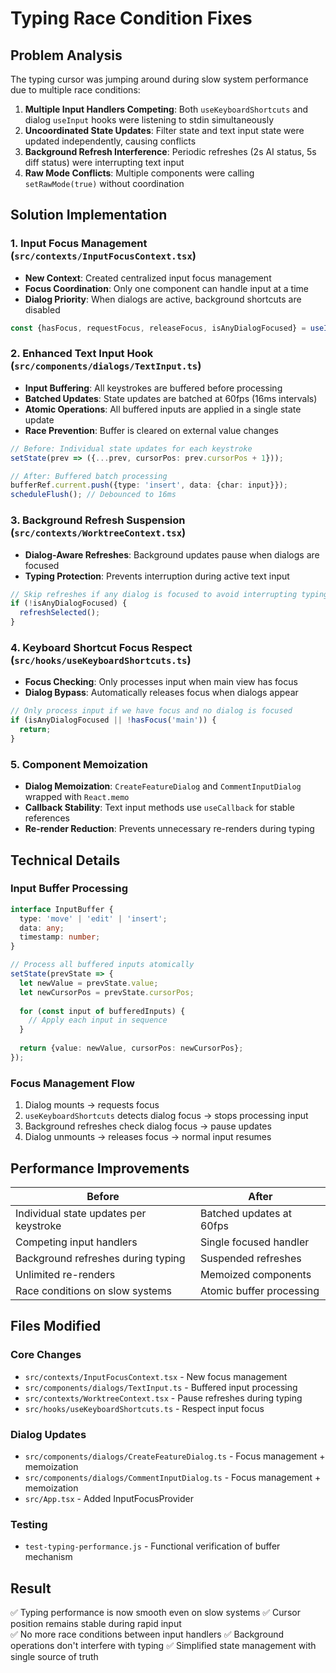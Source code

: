 # Typing Race Condition Fixes

## Problem Analysis
The typing cursor was jumping around during slow system performance due to multiple race conditions:

1. **Multiple Input Handlers Competing**: Both `useKeyboardShortcuts` and dialog `useInput` hooks were listening to stdin simultaneously
2. **Uncoordinated State Updates**: Filter state and text input state were updated independently, causing conflicts
3. **Background Refresh Interference**: Periodic refreshes (2s AI status, 5s diff status) were interrupting text input
4. **Raw Mode Conflicts**: Multiple components were calling `setRawMode(true)` without coordination

## Solution Implementation

### 1. Input Focus Management (`src/contexts/InputFocusContext.tsx`)
- **New Context**: Created centralized input focus management
- **Focus Coordination**: Only one component can handle input at a time
- **Dialog Priority**: When dialogs are active, background shortcuts are disabled

```typescript
const {hasFocus, requestFocus, releaseFocus, isAnyDialogFocused} = useInputFocus();
```

### 2. Enhanced Text Input Hook (`src/components/dialogs/TextInput.ts`)
- **Input Buffering**: All keystrokes are buffered before processing
- **Batched Updates**: State updates are batched at 60fps (16ms intervals) 
- **Atomic Operations**: All buffered inputs are applied in a single state update
- **Race Prevention**: Buffer is cleared on external value changes

```typescript
// Before: Individual state updates for each keystroke
setState(prev => ({...prev, cursorPos: prev.cursorPos + 1}));

// After: Buffered batch processing
bufferRef.current.push({type: 'insert', data: {char: input}});
scheduleFlush(); // Debounced to 16ms
```

### 3. Background Refresh Suspension (`src/contexts/WorktreeContext.tsx`)
- **Dialog-Aware Refreshes**: Background updates pause when dialogs are focused
- **Typing Protection**: Prevents interruption during active text input

```typescript
// Skip refreshes if any dialog is focused to avoid interrupting typing
if (!isAnyDialogFocused) {
  refreshSelected();
}
```

### 4. Keyboard Shortcut Focus Respect (`src/hooks/useKeyboardShortcuts.ts`)
- **Focus Checking**: Only processes input when main view has focus
- **Dialog Bypass**: Automatically releases focus when dialogs appear

```typescript
// Only process input if we have focus and no dialog is focused
if (isAnyDialogFocused || !hasFocus('main')) {
  return;
}
```

### 5. Component Memoization
- **Dialog Memoization**: `CreateFeatureDialog` and `CommentInputDialog` wrapped with `React.memo`
- **Callback Stability**: Text input methods use `useCallback` for stable references
- **Re-render Reduction**: Prevents unnecessary re-renders during typing

## Technical Details

### Input Buffer Processing
```typescript
interface InputBuffer {
  type: 'move' | 'edit' | 'insert';
  data: any;
  timestamp: number;
}

// Process all buffered inputs atomically
setState(prevState => {
  let newValue = prevState.value;
  let newCursorPos = prevState.cursorPos;
  
  for (const input of bufferedInputs) {
    // Apply each input in sequence
  }
  
  return {value: newValue, cursorPos: newCursorPos};
});
```

### Focus Management Flow
1. Dialog mounts → requests focus
2. `useKeyboardShortcuts` detects dialog focus → stops processing input
3. Background refreshes check dialog focus → pause updates
4. Dialog unmounts → releases focus → normal input resumes

## Performance Improvements

| Before | After |
|--------|-------|
| Individual state updates per keystroke | Batched updates at 60fps |
| Competing input handlers | Single focused handler |
| Background refreshes during typing | Suspended refreshes |
| Unlimited re-renders | Memoized components |
| Race conditions on slow systems | Atomic buffer processing |

## Files Modified

### Core Changes
- `src/contexts/InputFocusContext.tsx` - New focus management
- `src/components/dialogs/TextInput.ts` - Buffered input processing
- `src/contexts/WorktreeContext.tsx` - Pause refreshes during typing
- `src/hooks/useKeyboardShortcuts.ts` - Respect input focus

### Dialog Updates  
- `src/components/dialogs/CreateFeatureDialog.ts` - Focus management + memoization
- `src/components/dialogs/CommentInputDialog.ts` - Focus management + memoization
- `src/App.tsx` - Added InputFocusProvider

### Testing
- `test-typing-performance.js` - Functional verification of buffer mechanism

## Result
✅ Typing performance is now smooth even on slow systems
✅ Cursor position remains stable during rapid input  
✅ No more race conditions between input handlers
✅ Background operations don't interfere with typing
✅ Simplified state management with single source of truth